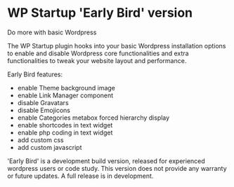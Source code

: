 # WP Startup 'Early Bird' version
Do more with basic Wordpress

The WP Startup plugin hooks into your basic Wordpress installation options to enable and disable Wordpress core functionalities and extra functionalities to tweak your website layout and performance. 

Early Bird features:

- enable Theme background image
- enable Link Manager component
- disable Gravatars
- disable Emojicons
- enable Categories metabox forced hierarchy display
- enable shortcodes in text widget
- enable php coding in text widget
- add custom css
- add custom javascript

'Early Bird' is a development build version, released for experienced wordpress users or code study. This version does not provide any warranty or future updates. A full release is in development. 
